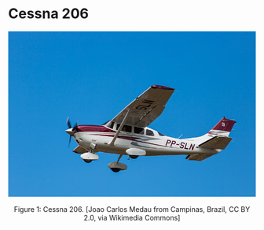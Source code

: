 # Cessna 206

<p align="center">
<img src="../../media/Cessna_206.jpg" alt="drawing" width="700"/>
</p>
<p align="center">
Figure 1: Cessna 206. [Joao Carlos Medau from Campinas, Brazil, CC BY 2.0, via Wikimedia Commons]

</p>



